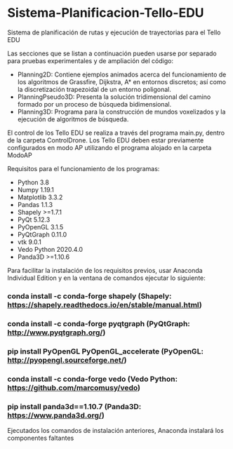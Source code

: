 # Sistema-Planificacion-Tello-EDU
Sistema de planificación de rutas y ejecución de trayectorias para el Tello EDU

Las secciones que se listan a continuación pueden usarse por separado para pruebas experimentales y de ampliación del código:
* Planning2D: Contiene ejemplos animados acerca del funcionamiento de los algoritmos de Grassfire, Dijkstra, A* en entornos discretos; así como la discretización trapezoidal de un entorno poligonal.
* PlanningPseudo3D: Presenta la solución tridimensional del camino formado por un proceso de búsqueda bidimensional.
* Planning3D: Programa para la construcción de mundos voxelizados y la ejecución de algoritmos de búsqueda.

El control de los Tello EDU se realiza a través del programa main.py, dentro de la carpeta ControlDrone. Los Tello EDU deben estar previamente configurados en modo AP utilizando el programa alojado en la carpeta ModoAP

Requisitos para el funcionamiento de los programas:
* Python 3.8
* Numpy 1.19.1
* Matplotlib 3.3.2
* Pandas 1.1.3
* Shapely >=1.7.1
* PyQt 5.12.3
* PyOpenGL 3.1.5
* PyQtGraph 0.11.0
* vtk 9.0.1
* Vedo Python 2020.4.0
* Panda3D >=1.10.6

Para facilitar la instalación de los requisitos previos, usar Anaconda Individual Edition y en la ventana de comandos ejecutar lo siguiente:
### conda install -c conda-forge shapely (Shapely: https://shapely.readthedocs.io/en/stable/manual.html)
### conda install -c conda-forge pyqtgraph (PyQtGraph: http://www.pyqtgraph.org/)
### pip install PyOpenGL PyOpenGL_accelerate (PyOpenGL: http://pyopengl.sourceforge.net/)
### conda install -c conda-forge vedo (Vedo Python: https://github.com/marcomusy/vedo)
### pip install panda3d==1.10.7 (Panda3D: https://www.panda3d.org/)

Ejecutados los comandos de instalación anteriores, Anaconda instalará los componentes faltantes
